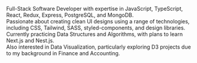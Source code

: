 Full-Stack Software Developer with expertise in JavaScript, TypeScript, React, Redux, Express, PostgreSQL, and MongoDB. <br/>
Passionate about creating clean UI designs using a range of technologies, including CSS, Tailwind, SASS, styled-components, and design libraries. <br/>
Currently practicing Data Structures and Algorithms, with plans to learn Next.js and Nest.js. <br/>
Also interested in Data Visualization, particularly exploring D3 projects due to my background in Finance and Accounting.  <br/>
